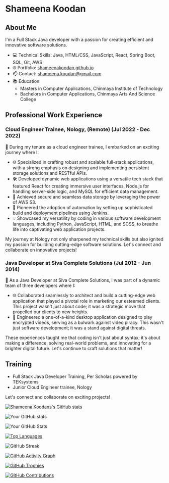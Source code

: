 # Shameena Koodan

## About Me
I'm a Full Stack Java developer with a passion for creating efficient and innovative software solutions. 

- 💻 Technical Skills: Java, HTML/CSS, JavaScript, React, Spring Boot, SQL, Git, AWS
- 🌐 Portfolio: [shameenakoodan.github.io](https://shameenakoodan.github.io/shameenakoodan-portfolio/)
- 📫 Contact: shameena.koodan@gmail.com
- 📚 Education: 
  - Masters in Computer Applications, Chinmaya Institute of Technology
  - Bachelors in Computer Applications, Chinmaya Arts And Science College

## Professional Work Experience
### Cloud Engineer Trainee, Nology, (Remote) (Jul 2022 - Dec 2022)
🚀 During my tenure as a cloud engineer trainee, I embarked on an exciting journey where I:

- 🌐 Specialized in crafting robust and scalable full-stack applications, with a strong emphasis on designing and implementing persistent storage solutions and RESTful APIs.
- 🛠️ Developed dynamic web applications using a versatile tech stack that featured React for creating immersive user interfaces, Node.js for handling server-side logic, and MySQL for efficient data management.
- 🌟 Achieved secure and seamless data storage by leveraging the power of AWS S3.
- 🚀 Pioneered the adoption of automation by setting up sophisticated build and deployment pipelines using Jenkins.
- 💡 Showcased my versatility by coding in various software development languages, including Python, JavaScript, HTML, and SCSS, to breathe life into captivating web application projects.

My journey at Nology not only sharpened my technical skills but also ignited my passion for building cutting-edge software solutions. Let's connect and collaborate on innovative projects!

### Java Developer at Siva Complete Solutions (Jul 2012 - Jun 2014)

🚀 As a Java Developer at Siva Complete Solutions, I was part of a dynamic team of three developers where I:

- 🌐 Collaborated seamlessly to architect and build a cutting-edge web application that played a pivotal role in marketing our esteemed clients. This project wasn't just about code; it was a strategic move that propelled our clients to new heights.
- 🎥 Engineered a one-of-a-kind desktop application designed to play encrypted videos, serving as a bulwark against video piracy. This wasn't just software development; it was a stand against digital threats.

These experiences taught me that coding isn't just about syntax; it's about making a difference, solving real-world problems, and innovating for a brighter digital future. Let's continue to craft solutions that matter!


## Training
- Full Stack Java Developer Training, Per Scholas powered by TEKsystems
- Junior Cloud Engineer trainee, Nology

Let's connect and collaborate on exciting projects!


[![Shameena Koodans's GitHub stats](https://github-readme-stats.vercel.app/api/top-langs?username=shameenakoodan&hide=html,scss,stylus,blade,jupyter%20notebook,python,css,shell,batchfile,dockerfile,typescript&theme=algolia&show_icons=true)](https://github.com/shameenakoodan)

![Your GitHub stats](https://github-readme-stats.vercel.app/api?username=shameenakoodan&show_icons=true&theme=radical&hide_rank=true&hide=prs,issues,contribs)

![Your GitHub Stats](https://github-readme-stats.vercel.app/api?username=shameenakoodan&show_icons=true&theme=radical&count_private=true)

[![Top Languages](https://github-readme-stats.vercel.app/api/top-langs/?username=shameenakoodan&layout=compact&theme=radical)](https://github.com/anuraghazra/github-readme-stats)

![GitHub Streak](https://github-readme-streak-stats.herokuapp.com/?user=shameenakoodan&theme=radical)

[![GitHub Activity Graph](https://activity-graph.herokuapp.com/graph?username=shameenakoodan&theme=radical)](https://github.com/ashutosh00710/github-readme-activity-graph)

[![GitHub Trophies](https://github-profile-trophy.vercel.app/?username=shameenakoodan&theme=radical)](https://github.com/ryo-ma/github-profile-trophy)

[![GitHub Contributions](https://github-readme-stats.vercel.app/api/wakatime?username=shameenakoodan&theme=radical)](https://wakatime.com/@shameenakoodan)

<!-- Add any additional sections or features you want to showcase here -->

